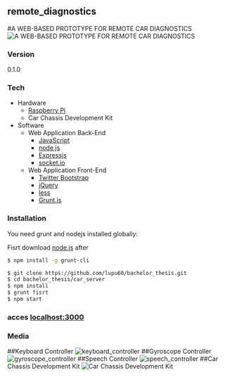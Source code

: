 ## remote_diagnostics
#A WEB-BASED PROTOTYPE FOR REMOTE CAR DIAGNOSTICS
![A WEB-BASED PROTOTYPE FOR REMOTE CAR DIAGNOSTICS](http://i.imgur.com/N42rxH4.jpg)


### Version
0.1.0

### Tech

* Hardware
    * [Raspberry Pi]
    * Car Chassis Development Kit
* Software
    * Web Application Back-End
        * [JavaScript]
        * [node.js]
        * [Expressjs]
        * [socket.io]
    * Web Application Front-End
        * [Twitter Bootstrap]
        * [jQuery]
        * [less]
        * [Grunt.js]



### Installation

You need grunt and nodejs installed globally:

Fisrt download [node.js] after
```sh
$ npm install -g grunt-cli
```

```sh
$ git clone https://github.com/lupu60/bachelor_thesis.git
$ cd bachelor_thesis/car_server
$ npm install
$ grunt fisrt
$ npm start
```
### acces [localhost:3000]

### Media
##Keyboard Controller
![keyboard_controller](http://i.imgur.com/CqawzLL.jpg)
##Gyroscope Controller
![gyroscope_controller](http://i.imgur.com/0iHm1tT.jpg)
##Speech Controller
![speech_controller](http://i.imgur.com/kVoMKjd.jpg)
##Car Chassis Development Kit
![Car Chassis Development Kit](http://i.imgur.com/huWFeCx.jpg)

[A WEB-BASED PROTOTYPE FOR REMOTE CAR DIAGNOSTICS]:http://lupu60.github.io/remote_diagnostics/slides.html#/
[localhost:3000]:https://localhost:3000
[Raspberry Pi]:https://www.raspberrypi.org/
[JavaScript]:http://ro.wikipedia.org/wiki/JavaScript
[node.js]:https://nodejs.org/
[Expressjs]:http://expressjs.com/
[socket.io]:http://socket.io/
[Twitter Bootstrap]:http://twitter.github.com/bootstrap/
[jQuery]:http://jquery.com
[less]:http://lesscss.org/
[Grunt.js]:http://gruntjs.com/
